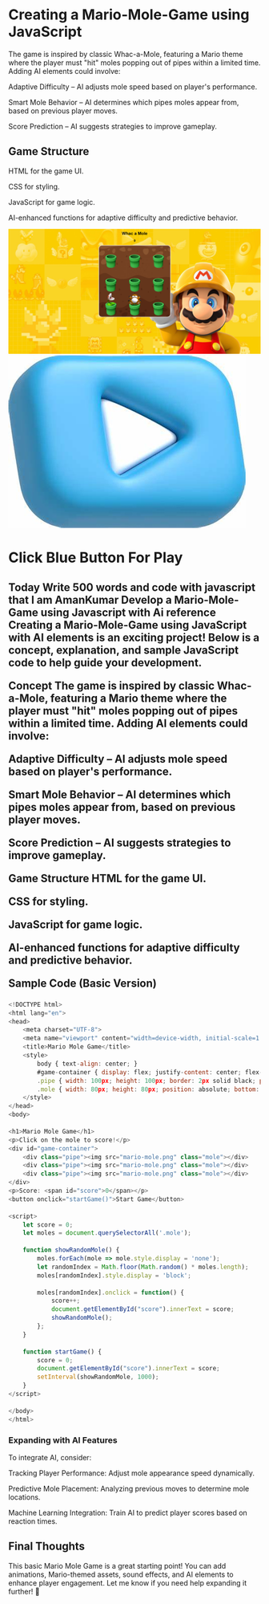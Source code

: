 <h1>Creating a Mario-Mole-Game using JavaScript</h1>

<p>The game is inspired by classic Whac-a-Mole, featuring a Mario theme where the player must "hit" moles popping out of pipes within a limited time. Adding AI elements could involve:</p>

<p>Adaptive Difficulty – AI adjusts mole speed based on player's performance.

Smart Mole Behavior – AI determines which pipes moles appear from, based on previous player moves.

Score Prediction – AI suggests strategies to improve gameplay.</p>

<h2>Game Structure</h2>

<p>HTML for the game UI.

CSS for styling.

JavaScript for game logic.

AI-enhanced functions for adaptive difficulty and predictive behavior.</p>

<img src = "https://github.com/Amansinha110/Mario-Mole-Game/blob/master/Screenshot%202025-06-01%20061826.png">
<a href = "https://amansinha110.github.io/Mario-Mole-Game/"><img src ="https://github.com/Amansinha110/Mario-Mole-Game/blob/master/OIP.jpeg"></a>

<h1>Click Blue Button For Play</h1>

<h2>Today
Write 500 words and code with javascript that I am AmanKumar Develop a Mario-Mole-Game using Javascript with Ai reference
Creating a Mario-Mole-Game using JavaScript with AI elements is an exciting project! Below is a concept, explanation, and sample JavaScript code to help guide your development.

Concept
The game is inspired by classic Whac-a-Mole, featuring a Mario theme where the player must "hit" moles popping out of pipes within a limited time. Adding AI elements could involve:

Adaptive Difficulty – AI adjusts mole speed based on player's performance.

Smart Mole Behavior – AI determines which pipes moles appear from, based on previous player moves.

Score Prediction – AI suggests strategies to improve gameplay.

Game Structure
HTML for the game UI.

CSS for styling.

JavaScript for game logic.

AI-enhanced functions for adaptive difficulty and predictive behavior.

Sample Code (Basic Version)</h2>

```javascript
<!DOCTYPE html>
<html lang="en">
<head>
    <meta charset="UTF-8">
    <meta name="viewport" content="width=device-width, initial-scale=1.0">
    <title>Mario Mole Game</title>
    <style>
        body { text-align: center; }
        #game-container { display: flex; justify-content: center; flex-wrap: wrap; }
        .pipe { width: 100px; height: 100px; border: 2px solid black; position: relative; margin: 10px; }
        .mole { width: 80px; height: 80px; position: absolute; bottom: 0; display: none; }
    </style>
</head>
<body>

<h1>Mario Mole Game</h1>
<p>Click on the mole to score!</p>
<div id="game-container">
    <div class="pipe"><img src="mario-mole.png" class="mole"></div>
    <div class="pipe"><img src="mario-mole.png" class="mole"></div>
    <div class="pipe"><img src="mario-mole.png" class="mole"></div>
</div>
<p>Score: <span id="score">0</span></p>
<button onclick="startGame()">Start Game</button>

<script>
    let score = 0;
    let moles = document.querySelectorAll('.mole');

    function showRandomMole() {
        moles.forEach(mole => mole.style.display = 'none');
        let randomIndex = Math.floor(Math.random() * moles.length);
        moles[randomIndex].style.display = 'block';

        moles[randomIndex].onclick = function() {
            score++;
            document.getElementById("score").innerText = score;
            showRandomMole();
        };
    }

    function startGame() {
        score = 0;
        document.getElementById("score").innerText = score;
        setInterval(showRandomMole, 1000);
    }
</script>

</body>
</html>
```

<h3>Expanding with AI Features</h3>
<p>To integrate AI, consider:

Tracking Player Performance: Adjust mole appearance speed dynamically.

Predictive Mole Placement: Analyzing previous moves to determine mole locations.

Machine Learning Integration: Train AI to predict player scores based on reaction times.</p>

<h2>Final Thoughts</h2>
<p>This basic Mario Mole Game is a great starting point! You can add animations, Mario-themed assets, sound effects, and AI elements to enhance player engagement. Let me know if you need help expanding it further! 🚀</p>
